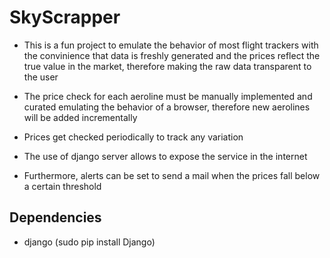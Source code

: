 SkyScrapper
===========

* This is a fun project to emulate the behavior of most flight trackers with the convinience that data is freshly generated and the prices reflect the true value in the market, therefore making the raw data transparent to the user

* The price check for each aeroline must be manually implemented and curated emulating the behavior of a browser, therefore new aerolines will be added incrementally  

* Prices get checked periodically to track any variation 

* The use of django server allows to expose the service in the internet

* Furthermore, alerts can be set to send a mail when the prices fall below a certain threshold

Dependencies
------------

- django (sudo pip install Django)
